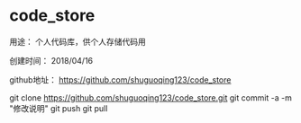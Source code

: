 # code_store用途：    个人代码库，供个人存储代码用创建时间：    2018/04/16github地址：    https://github.com/shuguoqing123/code_storegit clone https://github.com/shuguoqing123/code_store.gitgit commit -a -m "修改说明"git pushgit pull    